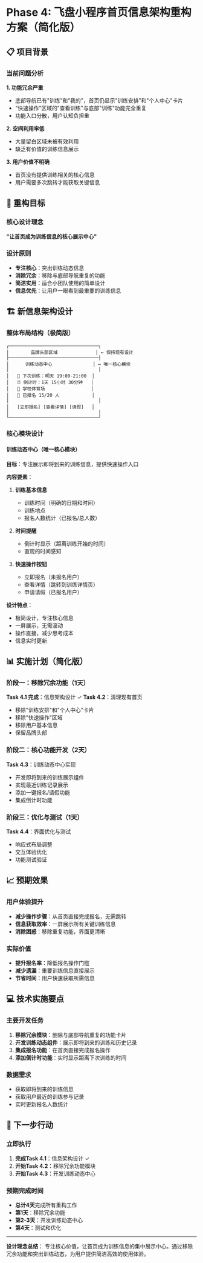# Phase 4: 飞盘小程序首页信息架构重构方案（简化版）

## 📋 项目背景

### 当前问题分析

**1. 功能冗余严重**
- 底部导航已有"训练"和"我的"，首页仍显示"训练安排"和"个人中心"卡片
- "快速操作"区域的"查看训练"与底部"训练"功能完全重复
- 功能入口分散，用户认知负担重

**2. 空间利用率低**
- 大量留白区域未被有效利用
- 缺乏有价值的训练信息展示

**3. 用户价值不明确**
- 首页没有提供训练相关的核心信息
- 用户需要多次跳转才能获取关键信息

## 🎯 重构目标

### 核心设计理念
**"让首页成为训练信息的核心展示中心"**

### 设计原则
- **专注核心**：突出训练动态信息
- **消除冗余**：移除与底部导航重复的功能
- **简洁实用**：适合小团队使用的简单设计
- **信息优先**：让用户一眼看到最重要的训练信息

## 🏗️ 新信息架构设计

### 整体布局结构（极简版）

```
┌─────────────────────────────────┐
│        品牌头部区域              │ ← 保持现有设计
├─────────────────────────────────┤
│      训练动态中心               │ ← 唯一核心模块
│                                 │
│   🏃 下次训练：明天 19:00-21:00  │
│   ⏰ 倒计时：1天 15小时 30分钟   │
│   📍 学校体育场                 │
│   👥 已报名 15/20 人            │
│                                 │
│   [立即报名] [查看详情] [请假]   │
│                                 │
└─────────────────────────────────┘
```

### 核心模块设计

#### 训练动态中心（唯一核心模块）
**目标**：专注展示即将到来的训练信息，提供快速操作入口

**内容要素**：
1. **训练基本信息**
   - 训练时间（明确的日期和时间）
   - 训练地点
   - 报名人数统计（已报名/总人数）

2. **时间提醒**
   - 倒计时显示（距离训练开始的时间）
   - 直观的时间感知

3. **快速操作按钮**
   - 立即报名（未报名用户）
   - 查看详情（跳转到训练详情页）
   - 申请请假（已报名用户）

**设计特点**：
- 极简设计，专注核心信息
- 一屏展示，无需滚动
- 操作直接，减少思考成本
- 信息实时更新

## 📊 实施计划（简化版）

### 阶段一：移除冗余功能（1天）
**Task 4.1 完成**：信息架构设计 ✓
**Task 4.2**：清理现有首页
- 移除"训练安排"和"个人中心"卡片
- 移除"快速操作"区域
- 移除用户基本信息
- 保留品牌头部

### 阶段二：核心功能开发（2天）
**Task 4.3**：训练动态中心实现
- 开发即将到来的训练展示组件
- 实现最近训练记录展示
- 添加一键报名/请假功能
- 集成倒计时功能

### 阶段三：优化与测试（1天）
**Task 4.4**：界面优化与测试
- 响应式布局调整
- 交互体验优化
- 功能测试验证

## 📈 预期效果

### 用户体验提升
- **减少操作步骤**：从首页直接完成报名，无需跳转
- **信息获取效率**：一屏展示所有关键训练信息
- **消除困惑**：移除重复功能，界面更清晰

### 实际价值
- **提升报名率**：降低报名操作门槛
- **减少遗漏**：重要训练信息直接展示
- **节省时间**：用户快速获取所需信息

## 💻 技术实施要点

### 主要开发任务
1. **移除冗余模块**：删除与底部导航重复的功能卡片
2. **开发训练动态组件**：展示即将到来的训练和历史记录
3. **集成报名功能**：在首页直接完成报名操作
4. **添加倒计时功能**：实时显示距离下次训练的时间

### 数据需求
- 获取即将到来的训练信息
- 获取用户最近的训练参与记录
- 实时更新报名人数统计

## 🚀 下一步行动

### 立即执行
1. **完成Task 4.1**：信息架构设计 ✓
2. **开始Task 4.2**：移除冗余功能模块
3. **开始Task 4.3**：开发训练动态中心

### 预期完成时间
- **总计4天**完成所有重构工作
- **第1天**：移除冗余功能
- **第2-3天**：开发训练动态中心
- **第4天**：测试和优化

---

**设计理念总结**：
专注核心价值，让首页成为训练信息的集中展示中心。通过移除冗余功能和突出训练动态，为用户提供简洁高效的使用体验。
